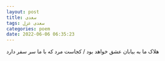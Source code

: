 ```yaml
---
layout: post
title: سعدی
tags: سعدی غزل
categories: poem
date: 2022-06-06 06:35:23
---
```


هلاک ما به بیابان عشق خواهد بود / کجاست مرد که با ما سر سفر دارد
